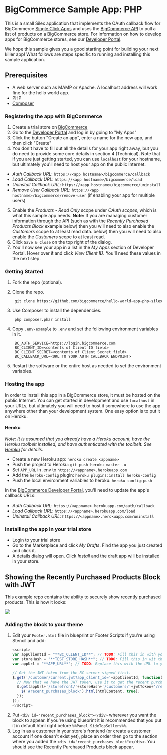 # BigCommerce Sample App: PHP

This is a small Silex application that implements the OAuth callback flow for BigCommerce [Single Click Apps][single_click_apps]
and uses the [BigCommerce API][api_client] to pull a list of products on a BigCommerce store. For information on how to develop apps
for BigCommerce stores, see our [Developer Portal][devdocs].

We hope this sample gives you a good starting point for building your next killer app! What follows are steps specific
to running and installing this sample application.

## Prerequisites
* A web server such as MAMP or Apache. A localhost address will work fine for the hello world app.
* PHP
* [Composer](https://getcomposer.org/doc/00-intro.md "Composer")

### Registering the app with BigCommerce
1. Create a trial store on [BigCommerce](https://www.bigcommerce.com/)
2. Go to the [Developer Portal][devportal] and log in by going to "My Apps"
3. Click the button "Create an app", enter a name for the new app, and then click "Create"
4. You don't have to fill out all the details for your app right away, but you do need
to provide some core details in section 4 (Technical). Note that if you are just getting
started, you can use `localhost` for your hostname, but ultimately you'll need to host your
app on the public Internet.
  * _Auth Callback URL_: `https://<app hostname>/bigcommerce/callback`
  * _Load Callback URL_: `https://<app hostname>/bigcommerce/load`
  * _Uninstall Callback URL_: `https://<app hostname>/bigcommerce/uninstall`
  * _Remove User Callback URL_: `https://<app hostname>/bigcommerce/remove-user` (if enabling your app for multiple users)
5. Enable the _Products - Read Only_ scope under _OAuth scopes_, which is what this sample app needs.
    **Note:** If you are managing customer information through the API (such as with the _Recently Purchased Products Block_ example below) then you will need to also enable the _Customers_ scope to at least read data.
  below) then you will need to also enable the _Customers_ scope to at least read.
6. Click `Save & Close` on the top right of the dialog.
7. You'll now see your app in a list in the _My Apps_ section of Developer Portal. Hover over it and click
_View Client ID_. You'll need these values in the next step.

### Getting Started
1. Fork the repo (optional).
2. Clone the repo.

        git clone https://github.com/bigcommerce/hello-world-app-php-silex
3. Use Composer to install the dependencies.

        php composer.phar install
4. Copy `.env-example` to `.env` and set the following environment variables in it.

        BC_AUTH_SERVICE=https://login.bigcommerce.com
        BC_CLIENT_ID=<contents of Client ID field>
        BC_CLIENT_SECRET=<contents of Client Secret field>
        BC_CALLBACK_URL=<URL TO YOUR AUTH CALLBACK ENDPOINT>
4. Restart the software or the entire host as needed to set the environment variables.

### Hosting the app
In order to install this app in a BigCommerce store, it must be hosted on the public Internet. You can get started in development and use `localhost` in your URLs, but ultimately you will need to host it somewhere to use the app anywhere other than your development system. One easy option is to put it on Heroku.

#### Heroku
_Note: It is assumed that you already have a Heroku account, have the Heroku toolbelt installed, and have authenticated with
the toolbelt. See [Heroku][toolbelt] for details._

* Create a new Heroku app: `heroku create <appname>`
* Push the project to Heroku: `git push heroku master -u`
* Set `APP_URL` in .env to `https://<appname>.herokuapp.com`
* Add the `heroku-config` plugin: `heroku plugins:install heroku-config`
* Push the local environment variables to heroku: `heroku config:push`

In the [BigCommerce Developer Portal][devportal], you'll need to update the app's callback URLs:

* _Auth Callback URL_: `https://<appname>.herokuapp.com/auth/callback`
* _Load Callback URL_: `https://<appname>.herokuapp.com/load`
* _Uninstall Callback URL_: `https://<appname>.herokuapp.com/uninstall`

### Installing the app in your trial store
* Login to your trial store
* Go to the Marketplace and click _My Drafts_. Find the app you just created and click it.
* A details dialog will open. Click _Install_ and the draft app will be installed in your store.

## Showing the Recently Purchased Products Block with JWT
This example repo contains the ability to securely show recently purchased products. This is how it looks:

![](http://monosnap.com/image/iuFxhuS8havstVdzNHQGjz2aDmzDwO.png)

### Adding the block to your theme
1. Edit your `Footer.html` file in blueprint or Footer Scripts if you're using Stencil and add:
    ```javascript
    <script>
    var appClientId = "**BC_CLIENT_ID**"; // TODO: Fill this in with your app's client ID.
    var storeHash = "**TEST_STORE_HASH**"; // TODO: Fill this in wit the test store's store hash (found in base url before the `store-` part)
    var appUrl = "**APP_URL**"; // TODO: Replace this with the URL to your app.

    // Get the JWT token from the BC server signed first.
    $.get('/customer/current.jwt?app_client_id='+appClientId, function(jwtToken) {
      // Now that we have the JWT token, use it to get the recent purchases block.
      $.get(appUrl+'/storefront/'+storeHash+'/customers/'+jwtToken+'/recently_purchased.html', function(htmlContent) {
        $('#recent_purchases_block').html(htmlContent, true);
      });
    });
    </script>
    ```
2. Put `<div id="recent_purchases_block"></div>` wherever you want the block to appear. If you're using blueprint it is recommended that you put it in default.html right before `%%Panel.SideTopSellers%%`.
3. Log in as a customer in your store's frontend (or create a customer account if one doesn't exist yet), place an order then go to the section where you added the `<div id="recent_purchases_block"></div>`. You should see the Recently Purchased Products block appear.



[single_click_apps]: https://developer.bigcommerce.com/api/#building-oauth-apps
[api_client]: https://github.com/bigcommerce/bigcommerce-api-php
[devdocs]: https://developer.bigcommerce.com
[devportal]: https://devtools.bigcommerce.com
[toolbelt]: https://toolbelt.heroku.com
